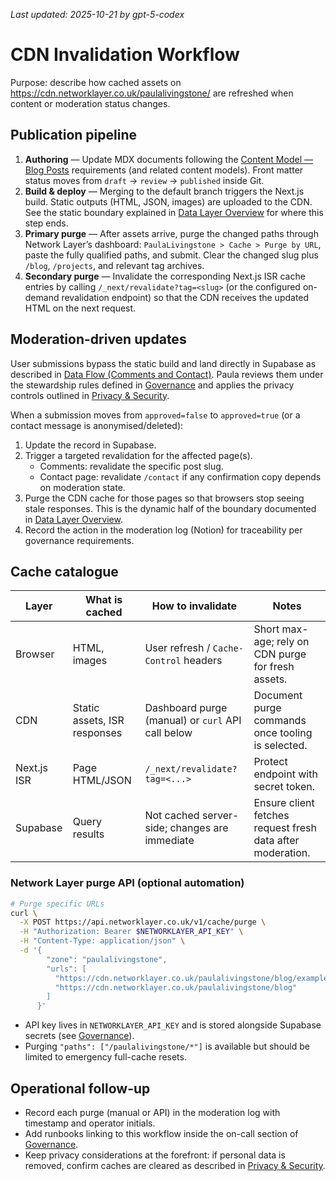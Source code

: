 _Last updated: 2025-10-21 by gpt-5-codex_

# CDN Invalidation Workflow

Purpose: describe how cached assets on <https://cdn.networklayer.co.uk/paulalivingstone/> are refreshed when content or moderation status changes.

## Publication pipeline

1. **Authoring** — Update MDX documents following the [Content Model — Blog Posts](./03-content-model/blog.md) requirements (and related content models). Front matter status moves from `draft` → `review` → `published` inside Git.
2. **Build & deploy** — Merging to the default branch triggers the Next.js build. Static outputs (HTML, JSON, images) are uploaded to the CDN. See the static boundary explained in [Data Layer Overview](./09-database-and-services.md) for where this step ends.
3. **Primary purge** — After assets arrive, purge the changed paths through Network Layer’s dashboard: `PaulaLivingstone > Cache > Purge by URL`, paste the fully qualified paths, and submit. Clear the changed slug plus `/blog`, `/projects`, and relevant tag archives.
4. **Secondary purge** — Invalidate the corresponding Next.js ISR cache entries by calling `/_next/revalidate?tag=<slug>` (or the configured on-demand revalidation endpoint) so that the CDN receives the updated HTML on the next request.

## Moderation-driven updates

User submissions bypass the static build and land directly in Supabase as described in [Data Flow (Comments and Contact)](./data-layer/flow.md). Paula reviews them under the stewardship rules defined in [Governance](./07-governance.md) and applies the privacy controls outlined in [Privacy & Security](./08-privacy-and-security.md).

When a submission moves from `approved=false` to `approved=true` (or a contact message is anonymised/deleted):

1. Update the record in Supabase.
2. Trigger a targeted revalidation for the affected page(s).
   - Comments: revalidate the specific post slug.
   - Contact page: revalidate `/contact` if any confirmation copy depends on moderation state.
3. Purge the CDN cache for those pages so that browsers stop seeing stale responses. This is the dynamic half of the boundary documented in [Data Layer Overview](./09-database-and-services.md).
4. Record the action in the moderation log (Notion) for traceability per governance requirements.

## Cache catalogue

| Layer | What is cached | How to invalidate | Notes |
| --- | --- | --- | --- |
| Browser | HTML, images | User refresh / `Cache-Control` headers | Short max-age; rely on CDN purge for fresh assets. |
| CDN | Static assets, ISR responses | Dashboard purge (manual) or `curl` API call below | Document purge commands once tooling is selected. |
| Next.js ISR | Page HTML/JSON | `/_next/revalidate?tag=<...>` | Protect endpoint with secret token. |
| Supabase | Query results | Not cached server-side; changes are immediate | Ensure client fetches request fresh data after moderation. |

### Network Layer purge API (optional automation)

```bash
# Purge specific URLs
curl \
  -X POST https://api.networklayer.co.uk/v1/cache/purge \
  -H "Authorization: Bearer $NETWORKLAYER_API_KEY" \
  -H "Content-Type: application/json" \
  -d '{
        "zone": "paulalivingstone",
        "urls": [
          "https://cdn.networklayer.co.uk/paulalivingstone/blog/example-post",
          "https://cdn.networklayer.co.uk/paulalivingstone/blog"
        ]
      }'
```

- API key lives in `NETWORKLAYER_API_KEY` and is stored alongside Supabase secrets (see [Governance](./07-governance.md)).
- Purging `"paths": ["/paulalivingstone/*"]` is available but should be limited to emergency full-cache resets.

## Operational follow-up

- Record each purge (manual or API) in the moderation log with timestamp and operator initials.
- Add runbooks linking to this workflow inside the on-call section of [Governance](./07-governance.md).
- Keep privacy considerations at the forefront: if personal data is removed, confirm caches are cleared as described in [Privacy & Security](./08-privacy-and-security.md).
